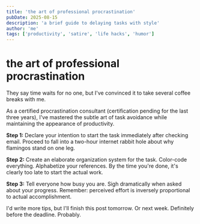 ```yaml
---
title: 'the art of professional procrastination'
pubDate: 2025-08-15
description: 'a brief guide to delaying tasks with style'
author: 'me'
tags: ['productivity', 'satire', 'life hacks', 'humor']
---
```

# the art of professional procrastination

They say time waits for no one, but I've convinced it to take several coffee breaks with me.

As a certified procrastination consultant (certification pending for the last three years), I've mastered the subtle art of task avoidance while maintaining the appearance of productivity.

**Step 1:** Declare your intention to start the task immediately after checking email. Proceed to fall into a two-hour internet rabbit hole about why flamingos stand on one leg.

**Step 2:** Create an elaborate organization system for the task. Color-code everything. Alphabetize your references. By the time you're done, it's clearly too late to start the actual work.

**Step 3:** Tell everyone how busy you are. Sigh dramatically when asked about your progress. Remember: perceived effort is inversely proportional to actual accomplishment.

I'd write more tips, but I'll finish this post tomorrow. Or next week. Definitely before the deadline. Probably.
